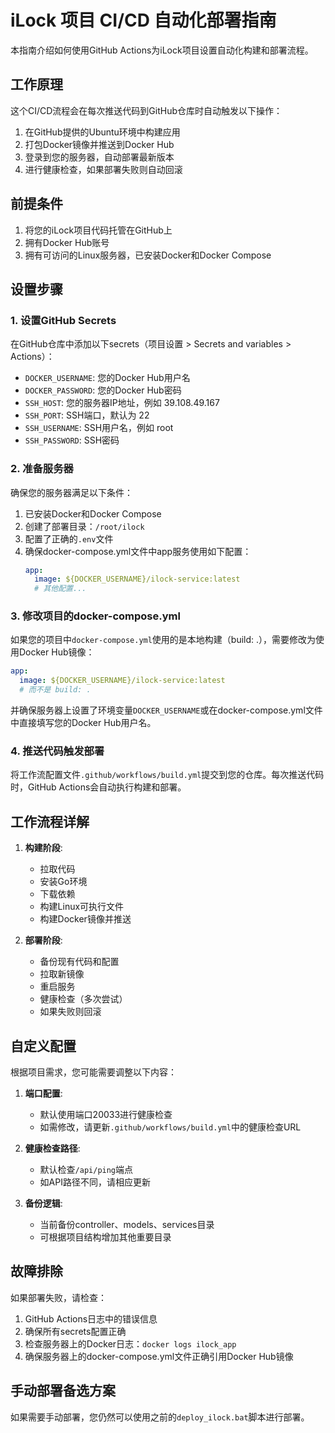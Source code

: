 # iLock 项目 CI/CD 自动化部署指南

本指南介绍如何使用GitHub Actions为iLock项目设置自动化构建和部署流程。

## 工作原理

这个CI/CD流程会在每次推送代码到GitHub仓库时自动触发以下操作：

1. 在GitHub提供的Ubuntu环境中构建应用
2. 打包Docker镜像并推送到Docker Hub
3. 登录到您的服务器，自动部署最新版本
4. 进行健康检查，如果部署失败则自动回滚

## 前提条件

1. 将您的iLock项目代码托管在GitHub上
2. 拥有Docker Hub账号
3. 拥有可访问的Linux服务器，已安装Docker和Docker Compose

## 设置步骤

### 1. 设置GitHub Secrets

在GitHub仓库中添加以下secrets（项目设置 > Secrets and variables > Actions）：

- `DOCKER_USERNAME`: 您的Docker Hub用户名
- `DOCKER_PASSWORD`: 您的Docker Hub密码
- `SSH_HOST`: 您的服务器IP地址，例如 39.108.49.167
- `SSH_PORT`: SSH端口，默认为 22
- `SSH_USERNAME`: SSH用户名，例如 root
- `SSH_PASSWORD`: SSH密码

### 2. 准备服务器

确保您的服务器满足以下条件：

1. 已安装Docker和Docker Compose
2. 创建了部署目录：`/root/ilock`
3. 配置了正确的`.env`文件
4. 确保docker-compose.yml文件中app服务使用如下配置：
   ```yaml
   app:
     image: ${DOCKER_USERNAME}/ilock-service:latest
     # 其他配置...
   ```

### 3. 修改项目的docker-compose.yml

如果您的项目中`docker-compose.yml`使用的是本地构建（build: .），需要修改为使用Docker Hub镜像：

```yaml
app:
  image: ${DOCKER_USERNAME}/ilock-service:latest
  # 而不是 build: .
```

并确保服务器上设置了环境变量`DOCKER_USERNAME`或在docker-compose.yml文件中直接填写您的Docker Hub用户名。

### 4. 推送代码触发部署

将工作流配置文件`.github/workflows/build.yml`提交到您的仓库。每次推送代码时，GitHub Actions会自动执行构建和部署。

## 工作流程详解

1. **构建阶段**:
   - 拉取代码
   - 安装Go环境
   - 下载依赖
   - 构建Linux可执行文件
   - 构建Docker镜像并推送

2. **部署阶段**:
   - 备份现有代码和配置
   - 拉取新镜像
   - 重启服务
   - 健康检查（多次尝试）
   - 如果失败则回滚

## 自定义配置

根据项目需求，您可能需要调整以下内容：

1. **端口配置**: 
   - 默认使用端口20033进行健康检查
   - 如需修改，请更新`.github/workflows/build.yml`中的健康检查URL

2. **健康检查路径**:
   - 默认检查`/api/ping`端点
   - 如API路径不同，请相应更新

3. **备份逻辑**:
   - 当前备份controller、models、services目录
   - 可根据项目结构增加其他重要目录

## 故障排除

如果部署失败，请检查：

1. GitHub Actions日志中的错误信息
2. 确保所有secrets配置正确
3. 检查服务器上的Docker日志：`docker logs ilock_app`
4. 确保服务器上的docker-compose.yml文件正确引用Docker Hub镜像

## 手动部署备选方案

如果需要手动部署，您仍然可以使用之前的`deploy_ilock.bat`脚本进行部署。 